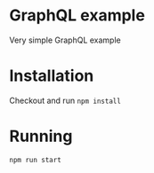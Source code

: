 # GraphQL example

Very simple GraphQL example

# Installation

Checkout and run `npm install`

# Running

`npm run start`